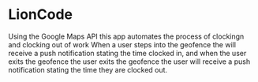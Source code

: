 # LionCode

Using the Google Maps API this app automates the process of clockingn and clocking out of work
When a user steps into the geofence the will receive a push notification stating the time clocked in, and 
when the user exits the geofence the user exits the geofence the user will receive a push notification stating the time they are clocked out.
